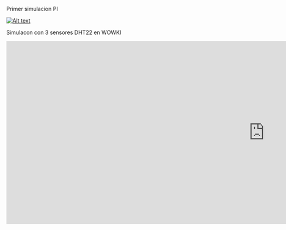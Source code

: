 Primer simulacion PI <br>

[![Alt text](https://img.youtube.com/vi/1xsHRX2UDXQ/0.jpg)](https://www.youtube.com/watch?v=1xsHRX2UDXQ)

Simulacon con 3 sensores DHT22 en WOWKI

<iframe width="1349" height="480" src="https://www.youtube.com/embed/7KuE0lPy41Y" title="Climatización Hogar con 3 DHT22 Control PI V1.2 WOWKI" frameborder="0" allow="accelerometer; autoplay; clipboard-write; encrypted-media; gyroscope; picture-in-picture; web-share" allowfullscreen></iframe>
